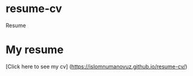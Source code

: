 # resume-cv
Resume
# My resume
[Click here to see my cv] (https://islomnumanovuz.github.io/resume-cv/)
